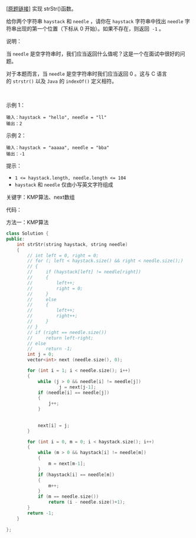 [[原题链接]](https://leetcode.cn/problems/implement-strstr/) 实现 strStr()函数。

给你两个字符串 `haystack` 和 `needle` ，请你在 `haystack` 字符串中找出 `needle` 字符串出现的第一个位置（下标从 0 开始）。如果不存在，则返回  `-1` 。

说明：

当 `needle` 是空字符串时，我们应当返回什么值呢？这是一个在面试中很好的问题。

对于本题而言，当 `needle` 是空字符串时我们应当返回 0 。这与 C 语言的 `strstr()` 以及 `Java` 的 `indexOf()` 定义相符。

 

示例 1：
```
输入：haystack = "hello", needle = "ll"
输出：2
```

示例 2：
```
输入：haystack = "aaaaa", needle = "bba"
输出：-1
```

提示：
- `1 <= haystack.length, needle.length <= 104`
- `haystack` 和 `needle` 仅由小写英文字符组成

关键字：KMP算法、next数组

代码：

方法一：KMP算法
```cpp
class Solution {
public:
    int strStr(string haystack, string needle) 
    {
        // int left = 0, right = 0;
        // for (; left < haystack.size() && right < needle.size();)
        // {
        //     if (haystack[left] != needle[right])
        //     {
        //         left++;
        //         right = 0;
        //     }
        //     else 
        //     {
        //         left++;
        //         right++;
        //     }
        // }
        // if (right == needle.size())
        //     return left-right;
        // else
        //     return -1;
        int j = 0;
        vector<int> next (needle.size(), 0);

        for (int i = 1; i < needle.size(); i++)
        {
            while (j > 0 && needle[i] != needle[j])
                    j = next[j-1];
            if (needle[i] == needle[j])
            {
                j++;
            }
            
            
            next[i] = j;
        }

        for (int i = 0, m = 0; i < haystack.size(); i++)
        {
            while (m > 0 && haystack[i] != needle[m])
            {
                m = next[m-1];
            }
            if (haystack[i] == needle[m])
            {
                m++;
            }
            if (m == needle.size())
                return (i - needle.size()+1);
        }
        return -1;
    }
        
};
```

